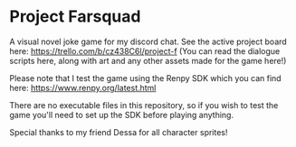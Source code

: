 # Project Farsquad
A visual novel joke game for my discord chat. 
See the active project board here: https://trello.com/b/cz438C6l/project-f (You can read the dialogue scripts here, along with art and any other assets made for the game here!) 

Please note that I test the game using the Renpy SDK which you can find here: https://www.renpy.org/latest.html 

There are no executable files in this repository, so if you wish to test the game you'll need to set up the SDK before playing anything.

Special thanks to my friend Dessa for all character sprites! 
